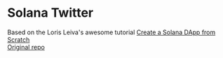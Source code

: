 # Solana Twitter

Based on the Loris Leiva's awesome tutorial [Create a Solana DApp from Scratch](https://lorisleiva.com/create-a-solana-dapp-from-scratch)  
[Original repo](https://github.com/lorisleiva/solana-twitter)
